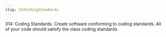 ```yaml
---
slug: 314CodingStandards
---
```

314: Coding Standards. Create software conforming to coding standards. All of your code should satisfy the class coding standards. 